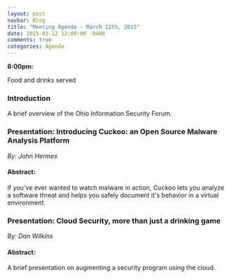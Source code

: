 ```yaml
---
layout: post
navbar: Blog
title: "Meeting Agenda - March 12th, 2015"
date: 2015-03-12 12:00:00 -0400
comments: true
categories: Agenda
---
```


**6:00pm:**

Food and drinks served

### Introduction

A brief overview of the Ohio Information Security Forum.

### **Presentation:** Introducing Cuckoo: an Open Source Malware Analysis Platform
_By: John Hermes_

#### **Abstract:**

If you've ever wanted to watch malware in action, Cuckoo lets you analyze a software threat and helps you safely document it's behavior in a virtual environment.

### **Presentation:** Cloud Security, more than just a drinking game
_By: Dan Wilkins_

#### **Abstract:**

A brief presentation on augmenting a security program using the cloud.
